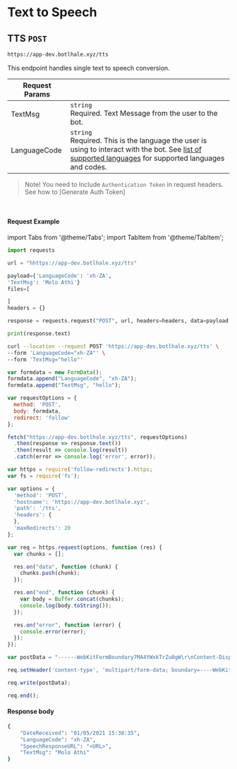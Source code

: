 # Text to Speech
## TTS `POST`

```bash
https://app-dev.botlhale.xyz/tts
```
This endpoint handles single text to speech conversion.

Request Params | |
| ------------- | ------------- |
| TextMsg  | `string` <br />Required. Text Message from the user to the bot.| 
| LanguageCode  | `string` <br /> Required. This is the language the user is using to interact with the bot. See [list of supported languages](2%20-%20Languages.md) for supported languages and codes. |
<!-- theme: info -->

>  Note\! You need to Include `Authentication Token` in request headers. See how to 
[Generate Auth Token]


<br />

#### Request Example

import Tabs from '@theme/Tabs';
import TabItem from '@theme/TabItem';

<Tabs>
<TabItem value="py" label="Python">

```python 
import requests

url = "hhttps://app-dev.botlhale.xyz/tts"

payload={'LanguageCode': 'xh-ZA',
'TextMsg': 'Molo Athi'}
files=[

]
headers = {}

response = requests.request("POST", url, headers=headers, data=payload, files=files)

print(response.text)
```

</TabItem>
<TabItem value="bash" label="Bash" default>


```bash 
curl --location --request POST 'https://app-dev.botlhale.xyz/tts' \
--form 'LanguageCode="xh-ZA"' \
--form 'TextMsg="hello"'
```

</TabItem>
<TabItem value="js" label="JavaScript">

```javascript 
var formdata = new FormData();
formdata.append("LanguageCode", "xh-ZA");
formdata.append("TextMsg", "hello");

var requestOptions = {
  method: 'POST',
  body: formdata,
  redirect: 'follow'
};

fetch("https://app-dev.botlhale.xyz/tts", requestOptions)
  .then(response => response.text())
  .then(result => console.log(result))
  .catch(error => console.log('error', error));
```

</TabItem>
<TabItem value="nodejs" label="Node JS - Native">

```js
var https = require('follow-redirects').https;
var fs = require('fs');

var options = {
  'method': 'POST',
  'hostname': 'https://app-dev.botlhale.xyz',
  'path': '/tts',
  'headers': {
  },
  'maxRedirects': 20
};

var req = https.request(options, function (res) {
  var chunks = [];

  res.on("data", function (chunk) {
    chunks.push(chunk);
  });

  res.on("end", function (chunk) {
    var body = Buffer.concat(chunks);
    console.log(body.toString());
  });

  res.on("error", function (error) {
    console.error(error);
  });
});

var postData = "------WebKitFormBoundary7MA4YWxkTrZu0gW\r\nContent-Disposition: form-data; name=\"LanguageCode\"\r\n\r\nIsiXhosa\r\n------WebKitFormBoundary7MA4YWxkTrZu0gW\r\nContent-Disposition: form-data; name=\"TextMsg\"\r\n\r\nhello\r\n------WebKitFormBoundary7MA4YWxkTrZu0gW--";

req.setHeader('content-type', 'multipart/form-data; boundary=----WebKitFormBoundary7MA4YWxkTrZu0gW');

req.write(postData);

req.end();
```

</TabItem>
</Tabs>

#### Response body
```bash
{
    "DateReceived": "01/05/2021 15:38:35",
    "LanguageCode": "xh-ZA",
    "SpeechResponseURL": "<URL>",
    "TextMsg": "Molo Athi"
}
```
